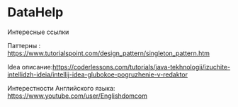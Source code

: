 # DataHelp
Интересные ссылки

Паттерны : https://www.tutorialspoint.com/design_pattern/singleton_pattern.htm

Idea описание:https://coderlessons.com/tutorials/java-tekhnologii/izuchite-intellidzh-ideia/intellij-idea-glubokoe-pogruzhenie-v-redaktor

Интерестности Английского языка: https://www.youtube.com/user/Englishdomcom
